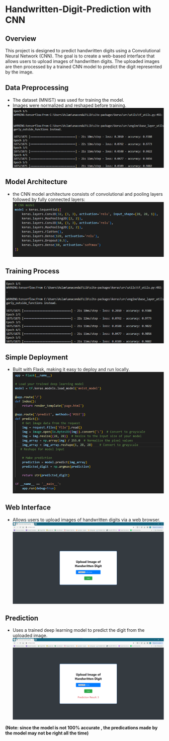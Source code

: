 # Handwritten-Digit-Prediction with CNN

## Overview
This project is designed to predict handwritten digits using a Convolutional Neural Network (CNN). 
The goal is to create a web-based interface that allows users to upload images of handwritten digits. The uploaded images are then processed by a trained CNN model to predict the digit represented by the image.

## Data Preprocessing
- The dataset (MNIST) was used for training the model.
- Images were normalized and reshaped before training.
![Image Description](Outputs/epoch.png)

## Model Architecture
- the CNN model architecture consists of convolutional and pooling layers followed by fully connected layers:
![Image Description](Outputs/train.png)
## Training Process
  ![Image Description](Outputs/epoch.png)

## Simple Deployment
 - Built with Flask, making it easy to deploy and run locally.
![Image Description](Outputs/flask_render.png)

## Web Interface
- Allows users to upload images of handwritten digits via a web browser.
![Image Description](Outputs/page1.png)

## Prediction
- Uses a trained deep learning model to predict the digit from the uploaded image.
![Image Description](Outputs/pre2.png)

**(Note: since the model is not 100% accurate , the predications made by the model may not be right all the time)**
 


